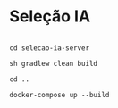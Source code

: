 # Seleção IA

```

cd selecao-ia-server

sh gradlew clean build

cd ..

docker-compose up --build

```
